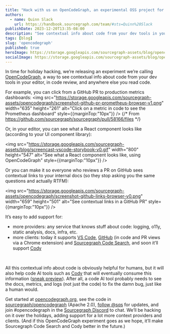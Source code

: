 ```yaml
---
title: "Hack with us on OpenCodeGraph, an experimental OSS project for code context"
authors:
  - name: Quinn Slack
    url: https://handbook.sourcegraph.com/team/#sts=Quinn%20Slack
publishDate: 2023-12-20T13:35-08:00
description: "See contextual info about code from your dev tools in your editor, in code review, and anywhere else you read code."
tags: [blog]
slug: 'opencodegraph'
published: true
heroImage: https://storage.googleapis.com/sourcegraph-assets/blog/opencodegraph-blog.png
socialImage: https://storage.googleapis.com/sourcegraph-assets/blog/opencodegraph-blog.png
---
```


In time for holiday hacking, we’re releasing an experiment we’re calling [OpenCodeGraph](https://opencodegraph.org/), a way to see contextual info about code from your dev tools in your editor, in code review, and anywhere else you read code.

For example, you can click from a GitHub PR to production metrics dashboards:
<img src="https://storage.googleapis.com/sourcegraph-assets/opencodegraph/screenshot-github-pr-prometheus-browser-v1.png" width="635" height="261" alt="Click on a metric in code to see the Prometheus dashboard" style={{marginTop:"10px"}} /> {/* From https://github.com/sourcegraph/sourcegraph/pull/58166/files */}

Or, in your editor, you can see what a React component looks like (according to your UI component library):

<img src="https://storage.googleapis.com/sourcegraph-assets/blog/screencast-vscode-storybook-v0.gif" width="800" height="547" alt="See what a React component looks like, using OpenCodeGraph" style={{marginTop:"10px"}} />

Or you can make it so everyone who reviews a PR on GitHub sees contextual links to your internal docs (so they stop asking you the same questions and actually RTFM):

<img src="https://storage.googleapis.com/sourcegraph-assets/opencodegraph/screenshot-github-links-browser-v0.png" width="659" height="501" alt="See contextual links in a GitHub PR" style={{marginTop:"10px"}} />


It’s easy to add support for:

- more providers: any service that knows stuff about code: logging, o11y, static analysis, docs, infra, etc.
- more clients: today it supports [VS Code](https://opencodegraph.org/docs/clients/vscode), [GitHub](https://opencodegraph.org/docs/clients/github) (in code and PR views via a Chrome extension) and [Sourcegraph Code Search](https://opencodegraph.org/docs/clients/sourcegraph), and soon it’ll support [Cody](https://opencodegraph.org/docs/clients/cody)

<br/>

All this contextual info about code is obviously helpful for humans, but it will also help code AI tools such as [Cody](https://cody.dev) that will eventually consume this information ([sneak preview](https://opencodegraph.org/docs/clients/cody/)). After all, a code AI tool probably needs to see the docs, metrics, and logs (not just the code) to fix the damn bug, just like a human would.

Get started at [opencodegraph.org](https://opencodegraph.org), see the code in [sourcegraph/opencodegraph](https://github.com/sourcegraph/opencodegraph) (Apache 2.0), [follow @sqs](https://twitter.com/sqs) for updates, and join #opencodegraph in the [Sourcegraph Discord](https://about.sourcegraph.com/community) to chat. We’ll be hacking on it over the holidays, adding support for a lot more context providers and clients. (And if this OpenCodeGraph experiment goes as we hope, it’ll make Sourcegraph Code Search and Cody better in the future.)